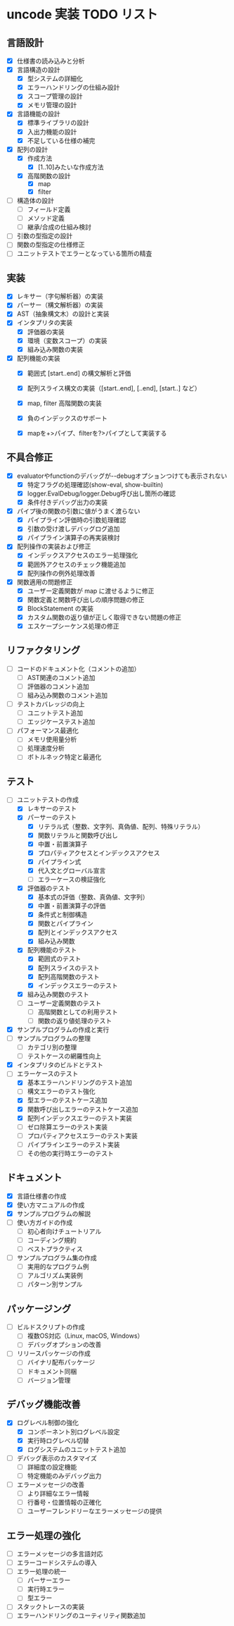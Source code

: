 # uncode 実装 TODO リスト

## 言語設計
- [x] 仕様書の読み込みと分析
- [x] 言語構造の設計
  - [x] 型システムの詳細化
  - [x] エラーハンドリングの仕組み設計
  - [x] スコープ管理の設計
  - [x] メモリ管理の設計
- [x] 言語機能の設計
  - [x] 標準ライブラリの設計
  - [x] 入出力機能の設計
  - [x] 不足している仕様の補完
- [x] 配列の設計
  - [x] 作成方法
    - [x] [1..10]みたいな作成方法
  - [x] 高階関数の設計
    - [x] map
    - [x] filter
- [ ] 構造体の設計
  - [ ] フィールド定義
  - [ ] メソッド定義
  - [ ] 継承/合成の仕組み検討
- [ ] 引数の型指定の設計
- [ ] 関数の型指定の仕様修正
- [ ] ユニットテストでエラーとなっている箇所の精査

## 実装
- [x] レキサー（字句解析器）の実装
- [x] パーサー（構文解析器）の実装
- [x] AST（抽象構文木）の設計と実装
- [x] インタプリタの実装
  - [x] 評価器の実装
  - [x] 環境（変数スコープ）の実装
  - [x] 組み込み関数の実装
- [x] 配列機能の実装
  - [x] 範囲式 [start..end] の構文解析と評価
  - [x] 配列スライス構文の実装（[start..end], [..end], [start..] など）
  - [x] map, filter 高階関数の実装
  - [x] 負のインデックスのサポート
  - [x] mapを+>パイプ、filterを?>パイプとして実装する


## 不具合修正
- [x] evaluatorやfunctionのデバッグが--debugオプションつけても表示されない
  - [x] 特定フラグの処理確認(show-eval, show-builtin)
  - [x] logger.EvalDebug/logger.Debug呼び出し箇所の確認
  - [x] 条件付きデバッグ出力の実装
- [x] パイプ後の関数の引数に値がうまく渡らない
  - [x] パイプライン評価時の引数処理確認
  - [x] 引数の受け渡しデバッグログ追加
  - [x] パイプライン演算子の再実装検討
- [x] 配列操作の実装および修正
  - [x] インデックスアクセスのエラー処理強化
  - [x] 範囲外アクセスのチェック機能追加
  - [x] 配列操作の例外処理改善
- [x] 関数適用の問題修正
  - [x] ユーザー定義関数が map に渡せるように修正
  - [x] 関数定義と関数呼び出しの順序問題の修正
  - [x] BlockStatement の実装
  - [x] カスタム関数の返り値が正しく取得できない問題の修正
  - [x] エスケープシーケンス処理の修正

## リファクタリング
- [ ] コードのドキュメント化（コメントの追加）
  - [ ] AST関連のコメント追加
  - [ ] 評価器のコメント追加
  - [ ] 組み込み関数のコメント追加
- [ ] テストカバレッジの向上
  - [ ] ユニットテスト追加
  - [ ] エッジケーステスト追加
- [ ] パフォーマンス最適化
  - [ ] メモリ使用量分析
  - [ ] 処理速度分析
  - [ ] ボトルネック特定と最適化

## テスト
- [ ] ユニットテストの作成
  - [x] レキサーのテスト
  - [x] パーサーのテスト
    - [x] リテラル式（整数、文字列、真偽値、配列、特殊リテラル）
    - [x] 関数リテラルと関数呼び出し
    - [x] 中置・前置演算子
    - [x] プロパティアクセスとインデックスアクセス
    - [x] パイプライン式
    - [x] 代入文とグローバル宣言
    - [ ] エラーケースの検証強化
  - [x] 評価器のテスト
    - [x] 基本式の評価（整数、真偽値、文字列）
    - [x] 中置・前置演算子の評価
    - [x] 条件式と制御構造
    - [x] 関数とパイプライン
    - [x] 配列とインデックスアクセス
    - [x] 組み込み関数
  - [x] 配列機能のテスト
    - [x] 範囲式のテスト
    - [x] 配列スライスのテスト
    - [x] 配列高階関数のテスト
    - [x] インデックスエラーのテスト
  - [x] 組み込み関数のテスト
  - [ ] ユーザー定義関数のテスト
    - [ ] 高階関数としての利用テスト
    - [ ] 関数の返り値処理のテスト
- [x] サンプルプログラムの作成と実行
- [ ] サンプルプログラムの整理
  - [ ] カテゴリ別の整理
  - [ ] テストケースの網羅性向上
- [x] インタプリタのビルドとテスト
- [ ] エラーケースのテスト
  - [x] 基本エラーハンドリングのテスト追加
  - [ ] 構文エラーのテスト強化
  - [x] 型エラーのテストケース追加
  - [x] 関数呼び出しエラーのテストケース追加
  - [x] 配列インデックスエラーのテスト実装
  - [ ] ゼロ除算エラーのテスト実装
  - [ ] プロパティアクセスエラーのテスト実装
  - [ ] パイプラインエラーのテスト実装
  - [ ] その他の実行時エラーのテスト

## ドキュメント
- [x] 言語仕様書の作成
- [x] 使い方マニュアルの作成
- [x] サンプルプログラムの解説
- [ ] 使い方ガイドの作成
  - [ ] 初心者向けチュートリアル
  - [ ] コーディング規約
  - [ ] ベストプラクティス
- [ ] サンプルプログラム集の作成
  - [ ] 実用的なプログラム例
  - [ ] アルゴリズム実装例
  - [ ] パターン別サンプル

## パッケージング
- [ ] ビルドスクリプトの作成
  - [ ] 複数OS対応（Linux, macOS, Windows）
  - [ ] デバッグオプションの改善
- [ ] リリースパッケージの作成
  - [ ] バイナリ配布パッケージ
  - [ ] ドキュメント同梱
  - [ ] バージョン管理

## デバッグ機能改善
- [x] ログレベル制御の強化
  - [x] コンポーネント別ログレベル設定
  - [x] 実行時ログレベル切替
  - [x] ログシステムのユニットテスト追加
- [ ] デバッグ表示のカスタマイズ
  - [ ] 詳細度の設定機能
  - [ ] 特定機能のみデバッグ出力
- [ ] エラーメッセージの改善
  - [ ] より詳細なエラー情報
  - [ ] 行番号・位置情報の正確化
  - [ ] ユーザーフレンドリーなエラーメッセージの提供

## エラー処理の強化
- [ ] エラーメッセージの多言語対応
- [ ] エラーコードシステムの導入
- [ ] エラー処理の統一
  - [ ] パーサーエラー
  - [ ] 実行時エラー
  - [ ] 型エラー
- [ ] スタックトレースの実装
- [ ] エラーハンドリングのユーティリティ関数追加

